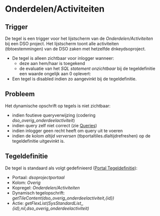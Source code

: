 # Onderdelen/Activiteiten

## Trigger

De tegel is een trigger voor het lijstscherm van de *Onderdelen/Activiteiten* bij een DSO project. Het lijstscherm toont alle activiteiten (tbtoestemmingen) van de DSO zaken met hetzelfde dnkeydsoproject.

- De tegel is alleen zichtbaar voor inlogger wanneer:
  - deze aan hem/haar is toegekend
  - de evaluatie van het *SQL statement onzichtbaar* bij de tegeldefinitie een waarde ongelijk aan 0 oplevert:
- Een tegel is disabled indien zo aangevinkt bij de tegeldefinitie.

## Probleem

Het dynamische opschrift op tegels is niet zichtbaar:

- indien foutieve queryverwijzing (codering *dso_overig_onderdeelactiviteit*)
- indien query zelf niet correct (zie [Queries](../../../../instellen_inrichten/queries.md))
- indien inlogger geen recht heeft om query uit te voeren
- indien de kolom *altijd verversen* (tbportaltiles.dlaltijdrefreshen) op de tegeldefinitie uitgevinkt is.

## Tegeldefinitie

De tegel is standaard als volgt gedefinieerd ([Portal Tegeldefinitie](../../../../instellen_inrichten/portaldefinitie/portal_tegel.md)):

-  Portaal: *dsoprojectportaal*
-  Kolom: *Overig*
-  Kopregel: *Onderdelen/Activiteiten*
-  Dynamisch tegelopschrift: *getTileContent(dso_overig_onderdeelactiviteit,{id})*
-  Actie: *getFlexList(SysStandardList,,{id},nil,dso_overig_onderdeelactiviteit)*

